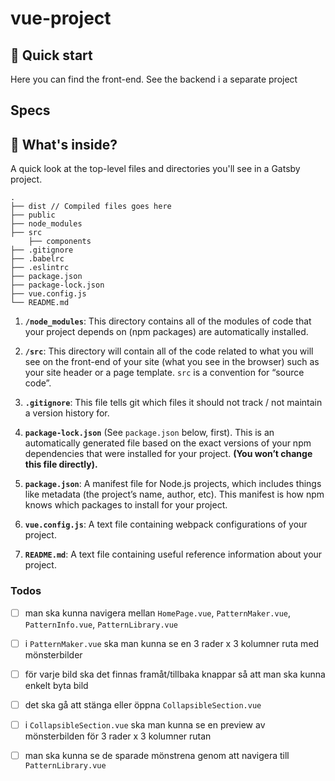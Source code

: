 # vue-project

## 🚀 Quick start

Here you can find the front-end. See the backend i a separate project

## Specs

## 🧐 What's inside?

A quick look at the top-level files and directories you'll see in a Gatsby project.

    .
    ├── dist // Compiled files goes here
    ├── public
    ├── node_modules
    ├── src
        ├── components
    ├── .gitignore
    ├── .babelrc
    ├── .eslintrc
    ├── package.json
    ├── package-lock.json
    ├── vue.config.js
    └── README.md

1.  **`/node_modules`**: This directory contains all of the modules of code that your project depends on (npm packages) are automatically installed.

2.  **`/src`**: This directory will contain all of the code related to what you will see on the front-end of your site (what you see in the browser) such as your site header or a page template. `src` is a convention for “source code”.

3.  **`.gitignore`**: This file tells git which files it should not track / not maintain a version history for.

4. **`package-lock.json`** (See `package.json` below, first). This is an automatically generated file based on the exact versions of your npm dependencies that were installed for your project. **(You won’t change this file directly).**

5. **`package.json`**: A manifest file for Node.js projects, which includes things like metadata (the project’s name, author, etc). This manifest is how npm knows which packages to install for your project.

6. **`vue.config.js`**: A text file containing webpack configurations of your project.

7. **`README.md`**: A text file containing useful reference information about your project.

### Todos
- [ ] man ska kunna navigera mellan `HomePage.vue`, `PatternMaker.vue`, `PatternInfo.vue`, `PatternLibrary.vue`
- [ ] i `PatternMaker.vue` ska man kunna se en 3 rader x 3 kolumner ruta med mönsterbilder
- [ ] för varje bild ska det finnas framåt/tillbaka knappar så att man ska kunna enkelt byta bild
- [ ] det ska gå att stänga eller öppna `CollapsibleSection.vue`
- [ ] i `CollapsibleSection.vue` ska man kunna se en preview av mönsterbilden för 3 rader x 3 kolumner rutan
- [ ] man ska kunna se de sparade mönstrena genom att navigera till `PatternLibrary.vue`

